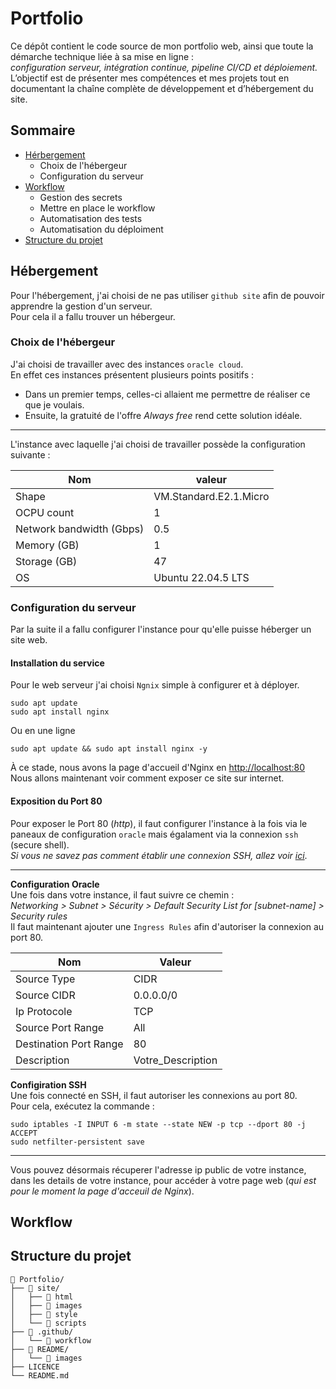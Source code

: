 # Portfolio
Ce dépôt contient le code source de mon portfolio web, ainsi que toute la démarche technique liée à sa mise en ligne :  
*configuration serveur, intégration continue, pipeline CI/CD et déploiement.*  
L’objectif est de présenter mes compétences et mes projets tout en documentant la chaîne complète de développement et d’hébergement du site.
## Sommaire
* [Hérbergement](#Hébergement)
  * Choix de l'hébergeur
  * Configuration du serveur
* [Workflow](#Workflow)
  * Gestion des secrets
  * Mettre en place le workflow
  * Automatisation des tests
  * Automatisation du déploiment
* [Structure du projet](#Structure-du-projet)
## Hébergement
Pour l'hébergement, j'ai choisi de ne pas utiliser `github site` afin de pouvoir apprendre la gestion d'un serveur.  
Pour cela il a fallu trouver un hébergeur.
### Choix de l'hébergeur
J'ai choisi de travailler avec des instances `oracle cloud`.  
En effet ces instances présentent plusieurs points positifs : 
* Dans un premier temps, celles-ci allaient me permettre de réaliser ce que je voulais.
* Ensuite, la gratuité de l'offre *Always free* rend cette solution idéale.
---
L'instance avec laquelle j'ai choisi de travailler possède la configuration suivante :

| Nom | valeur |
| --- | --- |
| Shape | VM.Standard.E2.1.Micro |
| OCPU count | 1 |
| Network bandwidth (Gbps) | 0.5 |
| Memory (GB) | 1 |
| Storage (GB) | 47 |
| OS | Ubuntu 22.04.5 LTS |

### Configuration du serveur
Par la suite il a fallu configurer l'instance pour qu'elle puisse héberger un site web.
#### Installation du service
Pour le web serveur j'ai choisi `Ngnix` simple à configurer et à déployer.  
```console
sudo apt update
sudo apt install nginx
```
Ou en une ligne
```console
sudo apt update && sudo apt install nginx -y
```
À ce stade, nous avons la page d'accueil d'Nginx en [http://localhost:80](http://localhost:80)  
Nous allons maintenant voir comment exposer ce site sur internet.

#### Exposition du Port 80
Pour exposer le Port 80 (*http*), il faut configurer l'instance à la fois via le paneaux de configuration `oracle` mais égalament via la connexion `ssh` (secure shell).  
*Si vous ne savez pas comment établir une connexion SSH, allez voir [ici](https://docs.oracle.com/en-us/iaas/Content/Compute/tutorials/first-linux-instance/overview.htm#connect-to-vm-instance)*.  

---
**Configuration Oracle**  
Une fois dans votre instance, il faut suivre ce chemin :  
*Networking > Subnet > Sécurity > Default Security List for [subnet-name] > Security rules*  
Il faut maintenant ajouter une `Ingress Rules` afin d'autoriser la connexion au port 80.

| Nom | Valeur |
| --- | --- |
| Source Type | CIDR |
| Source CIDR | 0.0.0.0/0 |
| Ip Protocole | TCP |
| Source Port Range | All |
| Destination Port Range | 80 |
| Description | Votre_Description |

**Configiration SSH**  
Une fois connecté en SSH, il faut autoriser les connexions au port 80.  
Pour cela, exécutez la commande : 
```console
sudo iptables -I INPUT 6 -m state --state NEW -p tcp --dport 80 -j ACCEPT
sudo netfilter-persistent save
```
---
Vous pouvez désormais récuperer l'adresse ip public de votre instance, dans les details de votre instance, pour accéder à votre page web (*qui est pour le moment la page d'acceuil de Nginx*).

## Workflow
## Structure du projet
```
📁 Portfolio/
├── 📂 site/
│   ├── 📂 html
│   ├── 📂 images
│   ├── 📂 style
│   └── 📂 scripts
├── 📂 .github/
│   └── 📂 workflow
├── 📂 README/
│   └── 📂 images
├── LICENCE
└── README.md
```

